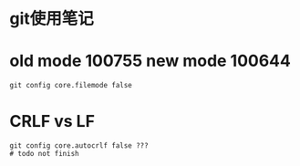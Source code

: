 # git使用笔记

# old mode 100755 new mode 100644
```
git config core.filemode false
```

# CRLF vs LF
```
git config core.autocrlf false ???
# todo not finish
```